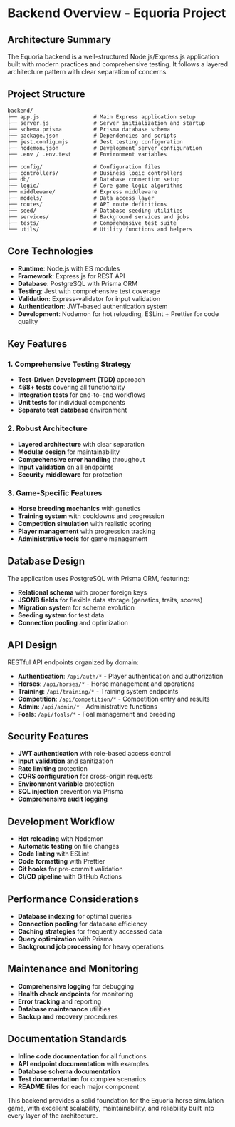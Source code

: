 # Backend Overview - Equoria Project

## Architecture Summary

The Equoria backend is a well-structured Node.js/Express.js application built with modern practices and comprehensive testing. It follows a layered architecture pattern with clear separation of concerns.

## Project Structure

```
backend/
├── app.js                 # Main Express application setup
├── server.js              # Server initialization and startup
├── schema.prisma          # Prisma database schema
├── package.json           # Dependencies and scripts
├── jest.config.mjs        # Jest testing configuration
├── nodemon.json           # Development server configuration
├── .env / .env.test       # Environment variables
│
├── config/                # Configuration files
├── controllers/           # Business logic controllers
├── db/                    # Database connection setup
├── logic/                 # Core game logic algorithms
├── middleware/            # Express middleware
├── models/                # Data access layer
├── routes/                # API route definitions
├── seed/                  # Database seeding utilities
├── services/              # Background services and jobs
├── tests/                 # Comprehensive test suite
└── utils/                 # Utility functions and helpers
```

## Core Technologies

- **Runtime**: Node.js with ES modules
- **Framework**: Express.js for REST API
- **Database**: PostgreSQL with Prisma ORM
- **Testing**: Jest with comprehensive test coverage
- **Validation**: Express-validator for input validation
- **Authentication**: JWT-based authentication system
- **Development**: Nodemon for hot reloading, ESLint + Prettier for code quality

## Key Features

### 1. Comprehensive Testing Strategy
- **Test-Driven Development (TDD)** approach
- **468+ tests** covering all functionality
- **Integration tests** for end-to-end workflows
- **Unit tests** for individual components
- **Separate test database** environment

### 2. Robust Architecture
- **Layered architecture** with clear separation
- **Modular design** for maintainability
- **Comprehensive error handling** throughout
- **Input validation** on all endpoints
- **Security middleware** for protection

### 3. Game-Specific Features
- **Horse breeding mechanics** with genetics
- **Training system** with cooldowns and progression
- **Competition simulation** with realistic scoring
- **Player management** with progression tracking
- **Administrative tools** for game management

## Database Design

The application uses PostgreSQL with Prisma ORM, featuring:
- **Relational schema** with proper foreign keys
- **JSONB fields** for flexible data storage (genetics, traits, scores)
- **Migration system** for schema evolution
- **Seeding system** for test data
- **Connection pooling** and optimization

## API Design

RESTful API endpoints organized by domain:
- **Authentication**: `/api/auth/*` - Player authentication and authorization
- **Horses**: `/api/horses/*` - Horse management and operations
- **Training**: `/api/training/*` - Training system endpoints
- **Competition**: `/api/competition/*` - Competition entry and results
- **Admin**: `/api/admin/*` - Administrative functions
- **Foals**: `/api/foals/*` - Foal management and breeding

## Security Features

- **JWT authentication** with role-based access control
- **Input validation** and sanitization
- **Rate limiting** protection
- **CORS configuration** for cross-origin requests
- **Environment variable** protection
- **SQL injection** prevention via Prisma
- **Comprehensive audit logging**

## Development Workflow

- **Hot reloading** with Nodemon
- **Automatic testing** on file changes
- **Code linting** with ESLint
- **Code formatting** with Prettier
- **Git hooks** for pre-commit validation
- **CI/CD pipeline** with GitHub Actions

## Performance Considerations

- **Database indexing** for optimal queries
- **Connection pooling** for database efficiency
- **Caching strategies** for frequently accessed data
- **Query optimization** with Prisma
- **Background job processing** for heavy operations

## Maintenance and Monitoring

- **Comprehensive logging** for debugging
- **Health check endpoints** for monitoring
- **Error tracking** and reporting
- **Database maintenance** utilities
- **Backup and recovery** procedures

## Documentation Standards

- **Inline code documentation** for all functions
- **API endpoint documentation** with examples
- **Database schema documentation**
- **Test documentation** for complex scenarios
- **README files** for each major component

This backend provides a solid foundation for the Equoria horse simulation game, with excellent scalability, maintainability, and reliability built into every layer of the architecture. 